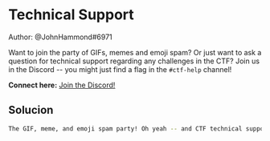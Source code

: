 # Technical Support

Author: @JohnHammond#6971  
  
Want to join the party of GIFs, memes and emoji spam? Or just want to ask a question for technical support regarding any challenges in the CTF? Join us in the Discord -- you might just find a flag in the `#ctf-help` channel!  
  
**Connect here:**
[Join the Discord!](https://discord.com/invite/ucCz7uh)


## Solucion 

```bash
The GIF, meme, and emoji spam party! Oh yeah -- and CTF technical support, too. .......................................................................................................................................................................................................................................................................................................................................................................................................................................................................................................................................................................................................................................................................................................................................................................................................................................................................................................... Here's a flag, by the way! :) flag{081fef2f11f3eec6059e3da9117ad3f0}
```
